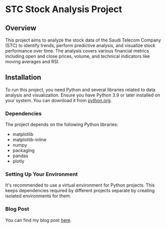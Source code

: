 # STC Stock Analysis Project

## Overview
This project aims to analyze the stock data of the Saudi Telecom Company (STC) to identify trends, perform predictive analysis, and visualize stock performance over time. The analysis covers various financial metrics including open and close prices, volume, and technical indicators like moving averages and RSI.

## Installation
To run this project, you need Python and several libraries related to data analysis and visualization. Ensure you have Python 3.9 or later installed on your system. You can download it from [python.org](https://www.python.org/).

### Dependencies
The project depends on the following Python libraries:
- matplotlib
- matplotlib-inline
- numpy
- packaging
- pandas
- plotly

### Setting Up Your Environment
It's recommended to use a virtual environment for Python projects. This keeps dependencies required by different projects separate by creating isolated environments for them.

### Blog Post
You can find my blog post [here](https://medium.com/@nawaf.alhussain2/unveiling-the-dynamics-of-saudi-telecom-company-stc-stock-an-analytical-dive-12b4693a404f).

